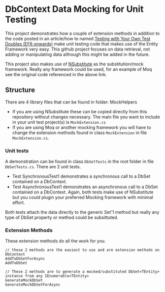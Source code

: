 DbContext Data Mocking for Unit Testing
=================
This project demonstrates how a couple of extension methods in addition to the code posted 
in an article/how to named [Testing with Your Own Test Doubles (EF6 onwards)](https://msdn.microsoft.com/en-us/data/dn314431.aspx) make unit testing code that makes use of 
the Entity Framework very easy. 
This github project focuses on data retrieval, not adding or manipulating data although this might be added in the future.

This project also makes use of [NSubstitute](https://github.com/nsubstitute/NSubstitute) as the substitution/mock framework. Really any framework could be used,
for an example of Moq see the original code referenced in the above link.

## Structure
There are 4 library files that can be found in folder: MockHelpers
* If you are using NSubstitute these can be copied directly from this repository without changes necessary. The main file you want to include in your unit test project(s) is `MockExtension.cs`
* If you are using Moq or another mocking framework you will have to change the extension methods found in class `MockExtension` in file `MockExtension.cs`.

### Unit tests
A demonstration can be found in class `DbSetTests` in the root folder in file `DbSetTests.cs`. There are 2 unit tests.
* Test SynchronousTest1 demonstrates a synchronous call to a DbSet contained on a DbContext.
* Test AsynchronousTest1 demonstrates an asynchronous call to a DbSet contained on a DbContext.
Again, both tests make use of NSubstitute but you could plugin your preferred Mocking framework with minimal effort.

Both tests attach the data directly to the generic Set'1 method but really any type of DbSet property or method could be subsittuted.

### Extension Methods
These extension methods do all the work for you.

```
// these 2 methods are the easiest to use and are extension methods on DbContext
AddToDbSetForAsync
AddToDbSet

// These 2 methods are to generate a mocked/substituted DbSet<TEntity> instance from any IEnumerable<TEntity>
GenerateMockDbSet
GenerateMockDbSetForAsync
```